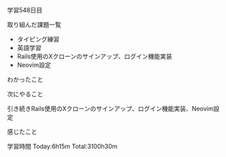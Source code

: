学習548日目

取り組んだ課題一覧

- タイピング練習
- 英語学習
- Rails使用のXクローンのサインアップ、ログイン機能実装
- Neovim設定


わかったこと

次にやること

引き続きRails使用のXクローンのサインアップ、ログイン機能実装、Neovim設定


感じたこと

学習時間 Today:6h15m Total:3100h30m